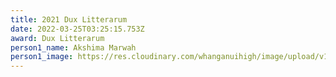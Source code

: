 ```yaml
---
title: 2021 Dux Litterarum
date: 2022-03-25T03:25:15.753Z
award: Dux Litterarum
person1_name: Akshima Marwah
person1_image: https://res.cloudinary.com/whanganuihigh/image/upload/v1648176107/Honours%20Board/Akshima_Marwah.jpg
---
```


